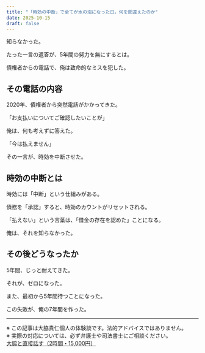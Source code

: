 ```yaml
---
title: "「時効の中断」で全てが水の泡になった日。何を間違えたのか"
date: 2025-10-15
draft: false
---
```


知らなかった。

たった一言の返答が、5年間の努力を無にするとは。

債権者からの電話で、俺は致命的なミスを犯した。

## その電話の内容

2020年、債権者から突然電話がかかってきた。

「お支払いについてご確認したいことが」

俺は、何も考えずに答えた。

「今は払えません」

その一言が、時効を中断させた。

## 時効の中断とは

時効には「中断」という仕組みがある。

債務を「承認」すると、時効のカウントがリセットされる。

「払えない」という言葉は、「借金の存在を認めた」ことになる。

俺は、それを知らなかった。

## その後どうなったか

5年間、じっと耐えてきた。

それが、ゼロになった。

また、最初から5年間待つことになった。

この失敗が、俺の7年間を作った。

---

※ この記事は大脇貴仁個人の体験談です。法的アドバイスではありません。  
※ 実際の対応については、必ず弁護士や司法書士にご相談ください。  
[大脇と直接話す（2時間・15,000円）](https://jikou.bokunosaiseikeikaku.icu/)
